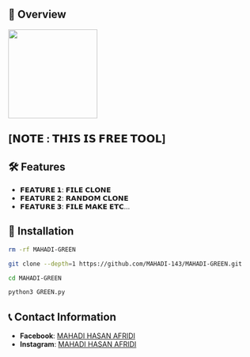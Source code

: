 ## :star2: Overview
 
<img src="./Picsart_24-01-16_14-37-08-825.jpg" width="180" alt="">
 
## [𝗡𝗢𝗧𝗘 : 𝗧𝗛𝗜𝗦 𝗜𝗦 𝗙𝗥𝗘𝗘 𝗧𝗢𝗢𝗟]
 
 
## :hammer_and_wrench: Features
 
- **𝗙𝗘𝗔𝗧𝗨𝗥𝗘 𝟭**: 𝗙𝗜𝗟𝗘 𝗖𝗟𝗢𝗡𝗘
- **𝗙𝗘𝗔𝗧𝗨𝗥𝗘 𝟮**: 𝗥𝗔𝗡𝗗𝗢𝗠 𝗖𝗟𝗢𝗡𝗘
- **𝗙𝗘𝗔𝗧𝗨𝗥𝗘 𝟯**: 𝗙𝗜𝗟𝗘 𝗠𝗔𝗞𝗘 𝗘𝗧𝗖...
 
## :rocket: Installation
 
```bash
rm -rf MAHADI-GREEN

git clone --depth=1 https://github.com/MAHADI-143/MAHADI-GREEN.git

cd MAHADI-GREEN

python3 GREEN.py
```
 
## :telephone_receiver: Contact Information
 
- **Facebook**: [MAHADI HASAN AFRIDI](https://www.facebook.com/M4HADI.143)
- **Instagram**: [MAHADI HASAN AFRIDI](https://instagram.com/mahadi_oo)
 
